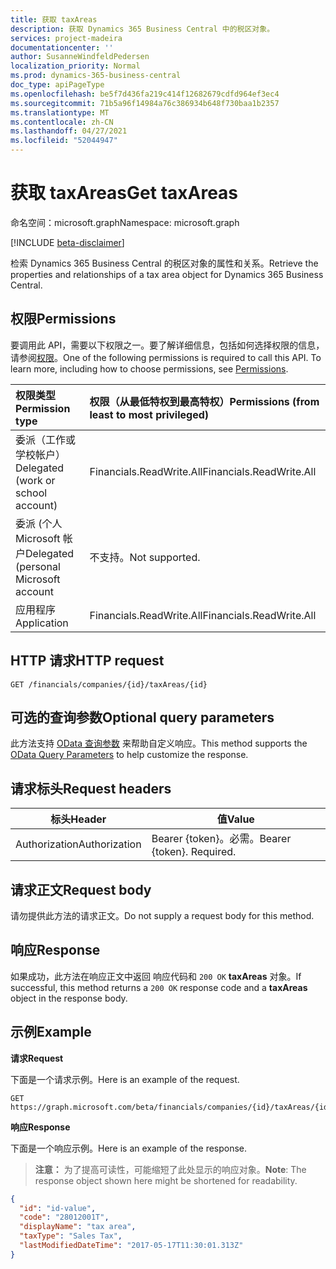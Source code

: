```yaml
---
title: 获取 taxAreas
description: 获取 Dynamics 365 Business Central 中的税区对象。
services: project-madeira
documentationcenter: ''
author: SusanneWindfeldPedersen
localization_priority: Normal
ms.prod: dynamics-365-business-central
doc_type: apiPageType
ms.openlocfilehash: be5f7d436fa219c414f12682679cdfd964ef3ec4
ms.sourcegitcommit: 71b5a96f14984a76c386934b648f730baa1b2357
ms.translationtype: MT
ms.contentlocale: zh-CN
ms.lasthandoff: 04/27/2021
ms.locfileid: "52044947"
---
```

# <a name="get-taxareas"></a><span data-ttu-id="212d1-103">获取 taxAreas</span><span class="sxs-lookup"><span data-stu-id="212d1-103">Get taxAreas</span></span>

<span data-ttu-id="212d1-104">命名空间：microsoft.graph</span><span class="sxs-lookup"><span data-stu-id="212d1-104">Namespace: microsoft.graph</span></span>

[!INCLUDE [beta-disclaimer](../../includes/beta-disclaimer.md)]

<span data-ttu-id="212d1-105">检索 Dynamics 365 Business Central 的税区对象的属性和关系。</span><span class="sxs-lookup"><span data-stu-id="212d1-105">Retrieve the properties and relationships of a tax area object for Dynamics 365 Business Central.</span></span>

## <a name="permissions"></a><span data-ttu-id="212d1-106">权限</span><span class="sxs-lookup"><span data-stu-id="212d1-106">Permissions</span></span>
<span data-ttu-id="212d1-p101">要调用此 API，需要以下权限之一。要了解详细信息，包括如何选择权限的信息，请参阅[权限](/graph/permissions-reference)。</span><span class="sxs-lookup"><span data-stu-id="212d1-p101">One of the following permissions is required to call this API. To learn more, including how to choose permissions, see [Permissions](/graph/permissions-reference).</span></span>

|<span data-ttu-id="212d1-109">权限类型</span><span class="sxs-lookup"><span data-stu-id="212d1-109">Permission type</span></span> |<span data-ttu-id="212d1-110">权限（从最低特权到最高特权）</span><span class="sxs-lookup"><span data-stu-id="212d1-110">Permissions (from least to most privileged)</span></span>|
|:---------------|:------------------------------------------|
|<span data-ttu-id="212d1-111">委派（工作或学校帐户）</span><span class="sxs-lookup"><span data-stu-id="212d1-111">Delegated (work or school account)</span></span>|<span data-ttu-id="212d1-112">Financials.ReadWrite.All</span><span class="sxs-lookup"><span data-stu-id="212d1-112">Financials.ReadWrite.All</span></span> |
|<span data-ttu-id="212d1-113">委派 (个人 Microsoft 帐户</span><span class="sxs-lookup"><span data-stu-id="212d1-113">Delegated (personal Microsoft account</span></span>|<span data-ttu-id="212d1-114">不支持。</span><span class="sxs-lookup"><span data-stu-id="212d1-114">Not supported.</span></span>|
|<span data-ttu-id="212d1-115">应用程序</span><span class="sxs-lookup"><span data-stu-id="212d1-115">Application</span></span>|<span data-ttu-id="212d1-116">Financials.ReadWrite.All</span><span class="sxs-lookup"><span data-stu-id="212d1-116">Financials.ReadWrite.All</span></span>|

## <a name="http-request"></a><span data-ttu-id="212d1-117">HTTP 请求</span><span class="sxs-lookup"><span data-stu-id="212d1-117">HTTP request</span></span>

```
GET /financials/companies/{id}/taxAreas/{id}
```

## <a name="optional-query-parameters"></a><span data-ttu-id="212d1-118">可选的查询参数</span><span class="sxs-lookup"><span data-stu-id="212d1-118">Optional query parameters</span></span>
<span data-ttu-id="212d1-119">此方法支持 [OData 查询参数](/graph/query-parameters) 来帮助自定义响应。</span><span class="sxs-lookup"><span data-stu-id="212d1-119">This method supports the [OData Query Parameters](/graph/query-parameters) to help customize the response.</span></span>

## <a name="request-headers"></a><span data-ttu-id="212d1-120">请求标头</span><span class="sxs-lookup"><span data-stu-id="212d1-120">Request headers</span></span>
|<span data-ttu-id="212d1-121">标头</span><span class="sxs-lookup"><span data-stu-id="212d1-121">Header</span></span>|<span data-ttu-id="212d1-122">值</span><span class="sxs-lookup"><span data-stu-id="212d1-122">Value</span></span>|
|------|-----|
|<span data-ttu-id="212d1-123">Authorization</span><span class="sxs-lookup"><span data-stu-id="212d1-123">Authorization</span></span>  |<span data-ttu-id="212d1-p102">Bearer {token}。必需。</span><span class="sxs-lookup"><span data-stu-id="212d1-p102">Bearer {token}. Required.</span></span> |

## <a name="request-body"></a><span data-ttu-id="212d1-126">请求正文</span><span class="sxs-lookup"><span data-stu-id="212d1-126">Request body</span></span>
<span data-ttu-id="212d1-127">请勿提供此方法的请求正文。</span><span class="sxs-lookup"><span data-stu-id="212d1-127">Do not supply a request body for this method.</span></span>

## <a name="response"></a><span data-ttu-id="212d1-128">响应</span><span class="sxs-lookup"><span data-stu-id="212d1-128">Response</span></span>
<span data-ttu-id="212d1-129">如果成功，此方法在响应正文中返回 响应代码和 `200 OK` **taxAreas** 对象。</span><span class="sxs-lookup"><span data-stu-id="212d1-129">If successful, this method returns a `200 OK` response code and a **taxAreas** object in the response body.</span></span>

## <a name="example"></a><span data-ttu-id="212d1-130">示例</span><span class="sxs-lookup"><span data-stu-id="212d1-130">Example</span></span>

<span data-ttu-id="212d1-131">**请求**</span><span class="sxs-lookup"><span data-stu-id="212d1-131">**Request**</span></span>

<span data-ttu-id="212d1-132">下面是一个请求示例。</span><span class="sxs-lookup"><span data-stu-id="212d1-132">Here is an example of the request.</span></span>
```http
GET https://graph.microsoft.com/beta/financials/companies/{id}/taxAreas/{id}
```

<span data-ttu-id="212d1-133">**响应**</span><span class="sxs-lookup"><span data-stu-id="212d1-133">**Response**</span></span>

<span data-ttu-id="212d1-134">下面是一个响应示例。</span><span class="sxs-lookup"><span data-stu-id="212d1-134">Here is an example of the response.</span></span> 

> <span data-ttu-id="212d1-135">**注意：** 为了提高可读性，可能缩短了此处显示的响应对象。</span><span class="sxs-lookup"><span data-stu-id="212d1-135">**Note**: The response object shown here might be shortened for readability.</span></span>

```json
{
  "id": "id-value",
  "code": "28012001T",
  "displayName": "tax area",
  "taxType": "Sales Tax",
  "lastModifiedDateTime": "2017-05-17T11:30:01.313Z"
}
```



